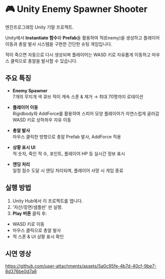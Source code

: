 # 🎮 Unity Enemy Spawner Shooter

엔진프로그래밍 Unity 기말 프로젝트.

Unity에서 **Instantiate 함수**와 **Prefab**을 활용하여 적(Enemy)을 생성하고 플레이어 이동과 총알 발사 시스템을 구현한 간단한 슈팅 게임입니다.

적이 죽으면 자동으로 다시 생성되며 플레이어는 WASD 키로 자유롭게 이동하고 마우스 클릭으로 총알을 발사할 수 있습니다.



## 주요 특징

- **Enemy Spawner**  
  7개의 무지개 색 큐브 적이 계속 스폰 & 제거 → 최대 70명까지 로테이션

- **플레이어 이동**  
  Rigidbody와 AddForce를 활용하여 스피어 모양 플레이어가 자연스럽게 굴러감  
  WASD 키로 상하좌우 자유 이동

- **총알 발사**  
  마우스 클릭한 방향으로 총알 Prefab 발사, AddForce 적용

- **상황 표시 UI**  
  적 숫자, 죽인 적 수, 포인트, 플레이어 HP 등 실시간 정보 표시

- **엔딩 처리**  
  일정 점수 도달 시 엔딩 처리되며, 플레이어 사망 시 게임 종료



## 실행 방법

1. Unity Hub에서 이 프로젝트를 엽니다.
2. '자산/장면/샘플씬' 씬 실행.
3. **Play 버튼** 클릭 후:
 - WASD 키로 이동
 - 마우스 클릭으로 총알 발사
 - 적 스폰 & UI 상황 표시 확인


## 시연 영상


https://github.com/user-attachments/assets/5a0c95fe-4b7d-40cf-9be7-8d376be0d7a8




